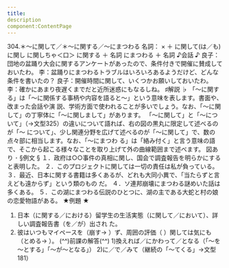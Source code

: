 ```yaml
---
title:
description
component:ContentPage
---
```



304.＊～に関して／＊～に関する／～にまつわる
名詞： × ＋ に関して(は／も)
に関し に関しちゃ＜口＞ に関する ＋ 名詞 にまつわる ＋ 名詞
♪会話 ♪
良子：団地の盆踊り大会に関するアンケートがあったので、条件付きで開催に賛成しておいたわ。
李：盆踊りにまつわるトラブルはいろいろあるようだけど、どんな条件を書いたの？
良子：開催時間に関して、いくつかお願いしておいたわ。
李：確かにあまり夜遅くまでだと近所迷惑にもなるしね。
♯解説 ♭
「～に関する」は「～に関係する事柄や内容を語ると～」という意味を表します。書面や、改まった会話や演 説、学術方面で使われることが多いでしょう。なお、「～に関して」の丁寧体に「～に関しまして」があります。 「～に関して」と「～について」（→文型325）の違いについて語れば、右の図の黒丸に限定して述べるのが「～ について」、少し関連分野を広げて述べるのが「～に関して」で、数の点々部に相当します。なお、「～にまつわ る」は「絡み付く」と言う意味の語で、そこから起こる様々なことを取り上げて外の曲線範囲まで述べます。
図あり ･
§例文 §
１．政府は○○事件の真相に関し、国会で調査報告を明らかにすると表明した。
２．このプロジェクトに関しては一切の責任は私が負っている。
３．最近、日本に関する書籍は多くあるが、どれも大同小異で、「当たらずと言えども遠からず」という類のもの だ。
４．ソ連邦崩壊にまつわる謎めいた話は多くある。
５．この湖にまつわる伝説のひとつに、湖の主である大蛇と村の娘の恋愛物語がある。
★例題 ★
1) 日本（に関する／における）留学生の生活実態（に関して／において）、詳しい調査報告書（を／が）出され
た。      
2) 彼はいつもマイペースを（崩す→ ）ず、周囲の評価（ ）関しては気にも（とめる→ ）。
(^^)前課の解答(^^)
1)換えれば／にかわって／となる（「～を～とする」「～が～となる」）
2)に／で／みて（継続の「～てくる」→文型181）
